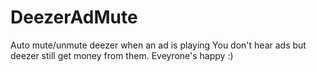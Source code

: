 # DeezerAdMute
Auto mute/unmute deezer when an ad is playing
You don't hear ads but deezer still get money from them. Eveyrone's happy :)
